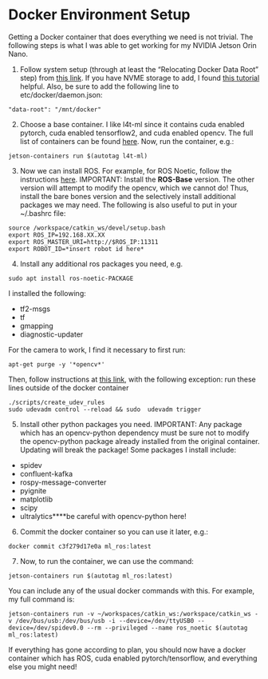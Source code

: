 # Docker Environment Setup
Getting a Docker container that does everything we need is not trivial. The following steps is what I was able to get working for my NVIDIA Jetson Orin Nano.

1) Follow system setup (through at least the “Relocating Docker Data Root” step) from [this link](https://github.com/dusty-nv/jetson-containers/blob/master/docs/setup.md). If you have NVME storage to add, I found [this tutorial](https://www.digitalocean.com/community/tutorials/how-to-partition-and-format-storage-devices-in-linux) helpful. Also, be sure to add the following line to etc/docker/daemon.json:
```
"data-root": "/mnt/docker"
```

2) Choose a base container. I like l4t-ml since it contains cuda enabled pytorch, cuda enabled tensorflow2, and cuda enabled opencv. The full list of containers can be found [here](https://github.com/dusty-nv/jetson-containers/tree/master). Now, run the container, e.g.:
```
jetson-containers run $(autotag l4t-ml)
```

3) Now we can install ROS. For example, for ROS Noetic, follow the instructions [here](https://wiki.ros.org/noetic/Installation/Ubuntu). IMPORTANT: Install the **ROS-Base** version. The other version will attempt to modify the opencv, which we cannot do! Thus, install the bare bones version and the selectively install additional packages we may need. The following is also useful to put in your ~/.bashrc file:
```
source /workspace/catkin_ws/devel/setup.bash
export ROS_IP=192.168.XX.XX
export ROS_MASTER_URI=http://$ROS_IP:11311
export ROBOT_ID=*insert robot id here*
```

4) Install any additional ros packages you need, e.g.
```
sudo apt install ros-noetic-PACKAGE
```
I installed the following:
- tf2-msgs
- tf
- gmapping
- diagnostic-updater

For the camera to work, I find it necessary to first run:
```
apt-get purge -y '*opencv*'
```
Then, follow instructions at [this link](https://github.com/satomm1/ros_astra_camera), with the following exception: run these lines outside of the docker container
```
./scripts/create_udev_rules
sudo udevadm control --reload && sudo  udevadm trigger
```

5) Install other python packages you need. IMPORTANT: Any package which has an opencv-python dependency must be sure not to modify the opencv-python package already installed from the original container. Updating will break the package! Some packages I install include:
- spidev
- confluent-kafka
- rospy-message-converter
- pyignite
- matplotlib
- scipy
- ultralytics****be careful with opencv-python here!

6) Commit the docker container so you can use it later, e.g.:
```
docker commit c3f279d17e0a ml_ros:latest
```

7) Now, to run the container, we can use the command:
```
jetson-containers run $(autotag ml_ros:latest)
```
You can include any of the usual docker commands with this. For example, my full command is:
```
jetson-containers run -v ~/workspaces/catkin_ws:/workspace/catkin_ws -v /dev/bus/usb:/dev/bus/usb -i --device=/dev/ttyUSB0 --device=/dev/spidev0.0 --rm --privileged --name ros_noetic $(autotag ml_ros:latest)
```
If everything has gone according to plan, you should now have a docker container which has ROS, cuda enabled pytorch/tensorflow, and everything else you might need!